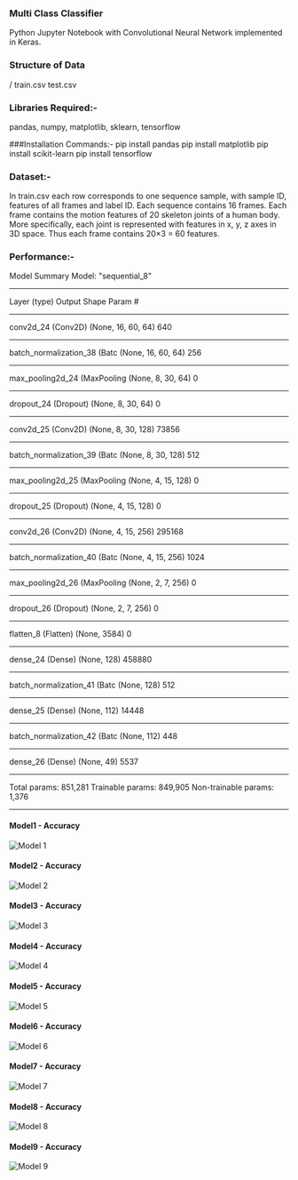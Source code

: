 ### Multi Class Classifier
Python Jupyter Notebook with Convolutional Neural Network implemented in Keras.


### Structure of Data
/
	train.csv
    test.csv

    
### Libraries Required:-
pandas, numpy, matplotlib, sklearn, tensorflow

###Installation Commands:-
pip install pandas
pip install matplotlib
pip install scikit-learn
pip install tensorflow


### Dataset:-
In train.csv each row corresponds to one sequence sample, with sample ID, features of all frames and label ID.
Each sequence contains 16 frames.  Each frame contains the motion features of 20 skeleton joints of a human body.
More specifically, each joint is represented with features in x, y, z axes in 3D space.  Thus each frame contains 20×3 = 60 features.

### Performance:-

Model Summary
Model: "sequential_8"
_________________________________________________________________
Layer (type)                 Output Shape              Param #   
_________________________________________________________________
conv2d_24 (Conv2D)           (None, 16, 60, 64)        640       
_________________________________________________________________
batch_normalization_38 (Batc (None, 16, 60, 64)        256       
_________________________________________________________________
max_pooling2d_24 (MaxPooling (None, 8, 30, 64)         0         
_________________________________________________________________
dropout_24 (Dropout)         (None, 8, 30, 64)         0         
_________________________________________________________________
conv2d_25 (Conv2D)           (None, 8, 30, 128)        73856     
_________________________________________________________________
batch_normalization_39 (Batc (None, 8, 30, 128)        512       
_________________________________________________________________
max_pooling2d_25 (MaxPooling (None, 4, 15, 128)        0         
_________________________________________________________________
dropout_25 (Dropout)         (None, 4, 15, 128)        0         
_________________________________________________________________
conv2d_26 (Conv2D)           (None, 4, 15, 256)        295168    
_________________________________________________________________
batch_normalization_40 (Batc (None, 4, 15, 256)        1024      
_________________________________________________________________
max_pooling2d_26 (MaxPooling (None, 2, 7, 256)         0         
_________________________________________________________________
dropout_26 (Dropout)         (None, 2, 7, 256)         0         
_________________________________________________________________
flatten_8 (Flatten)          (None, 3584)              0         
_________________________________________________________________
dense_24 (Dense)             (None, 128)               458880    
_________________________________________________________________
batch_normalization_41 (Batc (None, 128)               512       
_________________________________________________________________
dense_25 (Dense)             (None, 112)               14448     
_________________________________________________________________
batch_normalization_42 (Batc (None, 112)               448       
_________________________________________________________________
dense_26 (Dense)             (None, 49)                5537      
_________________________________________________________________
Total params: 851,281
Trainable params: 849,905
Non-trainable params: 1,376
_________________________________________________________________

#### Model1 - Accuracy
![Model 1](https://i.ibb.co/PzT1bHR/plot.jpg)

#### Model2 - Accuracy
![Model 2](https://i.ibb.co/PzT1bHR/plot.jpg)

#### Model3 - Accuracy
![Model 3](https://i.ibb.co/PzT1bHR/plot.jpg)

#### Model4 - Accuracy
![Model 4](https://i.ibb.co/PzT1bHR/plot.jpg)

#### Model5 - Accuracy
![Model 5](https://i.ibb.co/PzT1bHR/plot.jpg)

#### Model6 - Accuracy
![Model 6](https://i.ibb.co/PzT1bHR/plot.jpg)

#### Model7 - Accuracy
![Model 7](https://i.ibb.co/PzT1bHR/plot.jpg)

#### Model8 - Accuracy
![Model 8](https://i.ibb.co/PzT1bHR/plot.jpg)

#### Model9 - Accuracy
![Model 9](https://i.ibb.co/PzT1bHR/plot.jpg)

